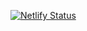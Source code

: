 [![Netlify Status](https://api.netlify.com/api/v1/badges/96f731eb-0840-414f-9634-5a4c4dd984f7/deploy-status)](https://app.netlify.com/sites/gorgeous-bonbon-fefab9/deploys)
